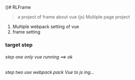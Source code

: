 ()# RLFrame

> a project of frame about vue (js)
> Multiple page project

1. Multiple webpack setting of vue
2. frame setting


### target step
###### step one only vue running   						==> ok
###### step two use webpack pack Vue to js			    ing...    
